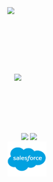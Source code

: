 <!--
**cmagaldi79/cmagaldi79** is a ✨ _special_ ✨ repository because its `README.md` (this file) appears on your GitHub profile.

Here are some ideas to get you started:

- 🔭 I’m currently working on ...
- 🌱 I’m currently learning ...
- 👯 I’m looking to collaborate on ...
- 🤔 I’m looking for help with ...
- 💬 Ask me about ...
- 📫 How to reach me: ...
- 😄 Pronouns: ...
- ⚡ Fun fact: ...
-->

<a href="https://github.com/cmagaldi79">

<div>	
<img height="178em" align=left src="https://github-readme-stats-ruby-theta.vercel.app/api/?username=cmagaldi79&amp;repo=learning&show_icons=true@include_all_commits=true&count_private=true&theme=dark"/>
</div>

</br>
</br>
</br>
</br>
</br>
</br>
</br>
</br>
</br>

<div>
<img height="148em" align=left src="https://github-readme-stats-ruby-theta.vercel.app/api/top-langs/?username=cmagaldi79&layout=compact&langs_count=7&theme=dark"/>
</div>

</br>
</br>
</br>
</br>
</br>
</br>
</br>
</br>

<div>
<a href="https://www.linkedin.com/in/carlos-magaldi-344753a9/" target="_blank"><img src="https://img.shields.io/badge/-LinkedIn-%230077B5?style=for-the-badge&logo=linkedin&logoColor=white" target="_blank"></a> 
<a href = "mailto:cmagaldi79@gmail.com"><img src="https://img.shields.io/badge/-Gmail-%23333?style=for-the-badge&logo=gmail&logoColor=white" target="_blank"></a>
</div>

<div>
<img align="center" alt="cmagaldi79-salesforce" height="80" width="90" src="https://raw.githubusercontent.com/devicons/devicon/master/icons/salesforce/salesforce-plain.svg">
</div>

<div style="display: inline_block"/>
</div>
